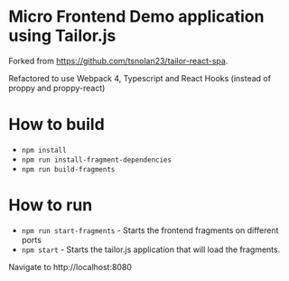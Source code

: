 # Micro Frontend Demo application using Tailor.js

Forked from https://github.com/tsnolan23/tailor-react-spa.

Refactored to use Webpack 4, Typescript and React Hooks (instead of proppy and proppy-react)

# How to build

- `npm install`
- `npm run install-fragment-dependencies`
- `npm run build-fragments`

# How to run

- `npm run start-fragments` - Starts the frontend fragments on different ports
- `npm start` - Starts the tailor.js application that will load the fragments.

Navigate to http://localhost:8080

